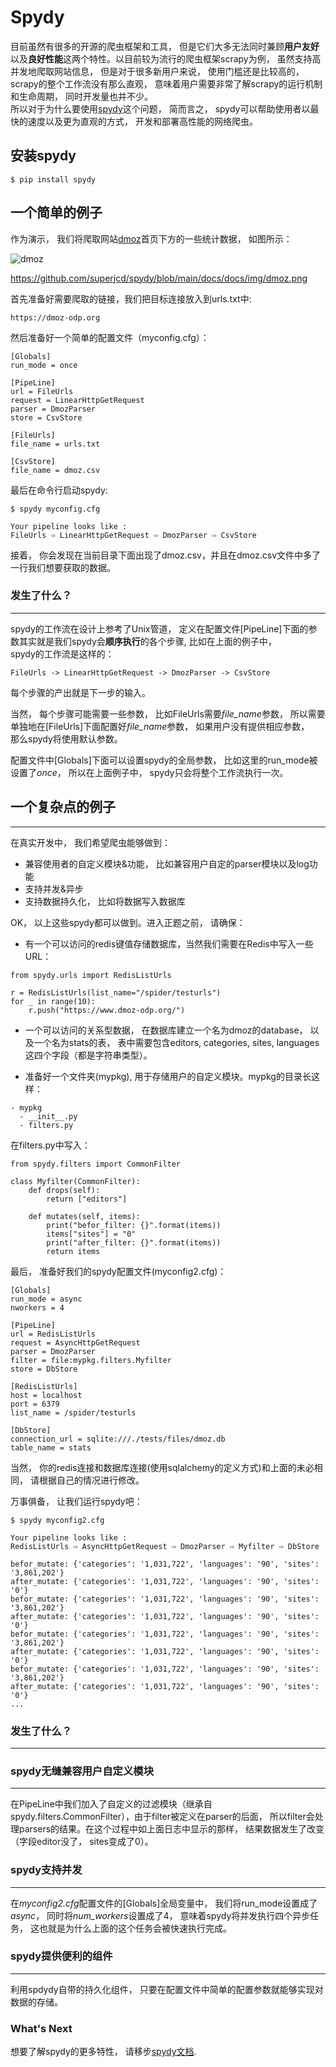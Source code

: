 # Spydy
目前虽然有很多的开源的爬虫框架和工具， 但是它们大多无法同时兼顾**用户友好**以及**良好性能**这两个特性。以目前较为流行的爬虫框架scrapy为例， 
虽然支持高并发地爬取网站信息， 但是对于很多新用户来说， 使用门槛还是比较高的， scrapy的整个工作流没有那么直观， 意味着用户需要非常了解scrapy的运行机制和生命周期， 同时开发量也并不少。   
所以对于为什么要使用[spydy](https://superjcd.github.io/spydy/)这个问题， 简而言之， spydy可以帮助使用者以最快的速度以及更为直观的方式， 开发和部署高性能的网络爬虫。
## 安装spydy
```
$ pip install spydy
```
## 一个简单的例子
作为演示， 我们将爬取网站[dmoz](https://dmoz-odp.org/)首页下方的一些统计数据， 如图所示：

![dmoz](./docs/docs/img/dmoz.png)

https://github.com/superjcd/spydy/blob/main/docs/docs/img/dmoz.png

首先准备好需要爬取的链接，我们把目标连接放入到urls.txt中:

```
https://dmoz-odp.org
```

然后准备好一个简单的配置文件（myconfig.cfg）：

```
[Globals]
run_mode = once   

[PipeLine]
url = FileUrls
request = LinearHttpGetRequest
parser = DmozParser
store = CsvStore

[FileUrls]
file_name = urls.txt

[CsvStore]
file_name = dmoz.csv
```

最后在命令行启动spydy:

```
$ spydy myconfig.cfg

Your pipeline looks like :
FileUrls ⇨ LinearHttpGetRequest ⇨ DmozParser ⇨ CsvStore
```

接着， 你会发现在当前目录下面出现了dmoz.csv，并且在dmoz.csv文件中多了一行我们想要获取的数据。

### 发生了什么？
---
spydy的工作流在设计上参考了Unix管道， 定义在配置文件[PipeLine]下面的参数其实就是我们spydy会**顺序执行**的各个步骤,  比如在上面的例子中，  
spydy的工作流是这样的：

```
FileUrls -> LinearHttpGetRequest -> DmozParser -> CsvStore
```

每个步骤的产出就是下一步的输入。

当然， 每个步骤可能需要一些参数， 比如FileUrls需要*file_name*参数， 所以需要单独地在[FileUrls]下面配置好*file_name*参数， 如果用户没有提供相应参数，  
那么spydy将使用默认参数。

配置文件中[Globals]下面可以设置spydy的全局参数， 比如这里的run_mode被设置了*once*， 所以在上面例子中， spydy只会将整个工作流执行一次。

## 一个复杂点的例子
---
在真实开发中， 我们希望爬虫能够做到：
* 兼容使用者的自定义模块&功能， 比如兼容用户自定的parser模块以及log功能
* 支持并发&异步
* 支持数据持久化， 比如将数据写入数据库

OK， 以上这些spydy都可以做到。进入正题之前， 请确保：  

* 有一个可以访问的redis键值存储数据库，当然我们需要在Redis中写入一些URL：  
 
```
from spydy.urls import RedisListUrls

r = RedisListUrls(list_name="/spider/testurls")
for _ in range(10):
    r.push("https://www.dmoz-odp.org/")  
```
 

* 一个可以访问的关系型数据， 在数据库建立一个名为dmoz的database， 以及一个名为stats的表， 表中需要包含editors, categories, sites, languages这四个字段（都是字符串类型）。
  
* 准备好一个文件夹(mypkg), 用于存储用户的自定义模块。mypkg的目录长这样：
```
- mypkg
  - __init__.py
  - filters.py
```
在filters.py中写入：
```
from spydy.filters import CommonFilter

class Myfilter(CommonFilter):
    def drops(self):
        return ["editors"]

    def mutates(self, items):
        print("befor_filter: {}".format(items))
        items["sites"] = "0"
        print("after_filter: {}".format(items))
        return items

```

最后， 准备好我们的spydy配置文件(myconfig2.cfg)：
```
[Globals]
run_mode = async
nworkers = 4

[PipeLine]
url = RedisListUrls
request = AsyncHttpGetRequest
parser = DmozParser
filter = file:mypkg.filters.Myfilter
store = DbStore

[RedisListUrls]
host = localhost
port = 6379
list_name = /spider/testurls

[DbStore]
connection_url = sqlite:///./tests/files/dmoz.db
table_name = stats
```
当然， 你的redis连接和数据库连接(使用sqlalchemy的定义方式)和上面的未必相同， 请根据自己的情况进行修改。

万事俱备， 让我们运行spydy吧：
```
$ spydy myconfig2.cfg

Your pipeline looks like :
RedisListUrls ⇨ AsyncHttpGetRequest ⇨ DmozParser ⇨ Myfilter ⇨ DbStore

befor_mutate: {'categories': '1,031,722', 'languages': '90', 'sites': '3,861,202'}
after_mutate: {'categories': '1,031,722', 'languages': '90', 'sites': '0'}
befor_mutate: {'categories': '1,031,722', 'languages': '90', 'sites': '3,861,202'}
after_mutate: {'categories': '1,031,722', 'languages': '90', 'sites': '0'}
befor_mutate: {'categories': '1,031,722', 'languages': '90', 'sites': '3,861,202'}
after_mutate: {'categories': '1,031,722', 'languages': '90', 'sites': '0'}
befor_mutate: {'categories': '1,031,722', 'languages': '90', 'sites': '3,861,202'}
after_mutate: {'categories': '1,031,722', 'languages': '90', 'sites': '0'}
...
```
### 发生了什么？
---
### spydy无缝兼容用户自定义模块
---
在PipeLine中我们加入了自定义的过滤模块（继承自spydy.filters.CommonFilter），由于filter被定义在parser的后面， 所以filter会处理parsers的结果。在这个过程中如上面日志中显示的那样， 结果数据发生了改变（字段editor没了， sites变成了0）。

### spydy支持并发
---
在*myconfig2.cfg*配置文件的[Globals]全局变量中， 我们将run_mode设置成了*async*， 同时将*num_workers*设置成了4， 意味着spydy将并发执行四个异步任务， 这也就是为什么上面的这个任务会被快速执行完成。

### spydy提供便利的组件
---
利用spdydy自带的持久化组件， 只要在配置文件中简单的配置参数就能够实现对数据的存储。

### What's Next
想要了解spydy的更多特性， 请移步[spydy文档](https://superjcd.github.io/spydy/).
 